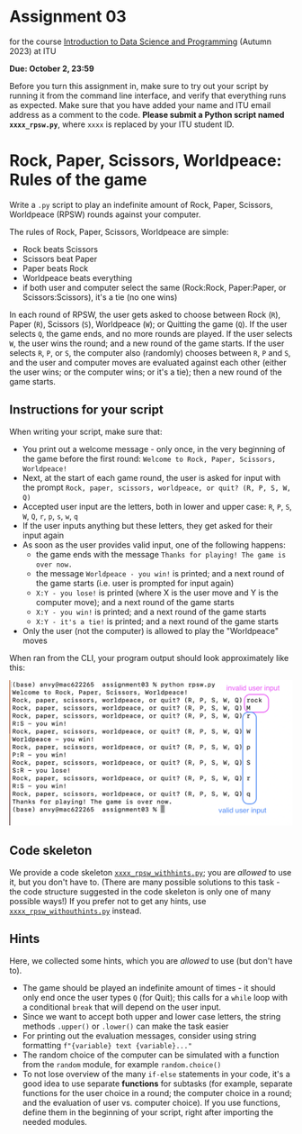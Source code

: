 # Assignment 03

for the course [Introduction to Data Science and Programming](https://learnit.itu.dk/course/view.php?id=3022199) (Autumn 2023) at ITU

**Due: October 2, 23:59**

Before you turn this assignment in, make sure to try out your script by running it from the command line interface, and verify that everything runs as expected. Make sure that you have added your name and ITU email address as a comment to the code. **Please submit a Python script named `xxxx_rpsw.py`**, where `xxxx` is replaced by your ITU student ID.

# Rock, Paper, Scissors, Worldpeace: Rules of the game

Write a `.py` script to play an indefinite amount of Rock, Paper, Scissors, Worldpeace (RPSW) rounds against your computer. 

The rules of Rock, Paper, Scissors, Worldpeace are simple:
* Rock beats Scissors
* Scissors beat Paper
* Paper beats Rock
* Worldpeace beats everything
* if both user and computer select the same (Rock:Rock, Paper:Paper, or Scissors:Scissors), it's a tie (no one wins)

In each round of RPSW, the user gets asked to choose between Rock (`R`), Paper (`R`), Scissors (`S`), Worldpeace (`W`); or Quitting the game (`Q`). If the user selects `Q`, the game ends, and no more rounds are played. If the user selects `W`, the user wins the round; and a new round of the game starts. If the user selects `R`, `P`, or `S`, the computer also (randomly) chooses between `R`, `P` and `S`, and the user and computer moves are evaluated against each other (either the user wins; or the computer wins; or it's a tie); then a new round of the game starts. 

## Instructions for your script

When writing your script, make sure that:
* You print out a welcome message - only once, in the very beginning of the game before the first round: `Welcome to Rock, Paper, Scissors, Worldpeace!`
* Next, at the start of each game round, the user is asked for input with the prompt `Rock, paper, scissors, worldpeace, or quit? (R, P, S, W, Q)`
* Accepted user input are the letters, both in lower and upper case: `R`, `P`, `S`, `W`, `Q`, `r`, `p`, `s`, `w`, `q`
* If the user inputs anything but these letters, they get asked for their input again
* As soon as the user provides valid input, one of the following happens:
    * the game ends with the message `Thanks for playing! The game is over now.`
    * the message `Worldpeace - you win!` is printed; and a next round of the game starts (i.e. user is prompted for input again)
    * `X:Y - you lose!` is printed (where X is the user move and Y is the computer move); and a next round of the game starts
    * `X:Y - you win!` is printed; and a next round of the game starts
    * `X:Y - it's a tie!` is printed; and a next round of the game starts
* Only the user (not the computer) is allowed to play the "Worldpeace" moves

When ran from the CLI, your program output should look approximately like this:

<p style="text-align:left;">
    <img src="../../images/rpsw.png" alt="Rock, Paper, Scissors, Worldpeace from the CLI" width=750px>
</p>

## Code skeleton

We provide a code skeleton [`xxxx_rpsw_withhints.py`](https://github.com/anastassiavybornova/pythoncrashcourse/blob/main/assignments/assignment03/xxxx_rpsw_withhints.py); you are *allowed* to use it, but you don't have to. (There are many possible solutions to this task - the code structure suggested in the code skeleton is only one of many possible ways!) If you prefer not to get any hints, use [`xxxx_rpsw_withouthints.py`](https://github.com/anastassiavybornova/pythoncrashcourse/blob/main/assignments/assignment03/xxxx_rpsw_withouthints.py) instead.

## Hints

Here, we collected some hints, which you are *allowed* to use (but don't have to).

* The game should be played an indefinite amount of times - it should only end once the user types `Q` (for Quit); this calls for a `while` loop with a conditional `break` that will depend on the user input.
* Since we want to accept both upper and lower case letters, the string methods `.upper()` or `.lower()` can make the task easier
* For printing out the evaluation messages, consider using string formatting `f"{variable} text {variable}..."`
* The random choice of the computer can be simulated with a function from the `random` module, for example `random.choice()`
* To not lose overview of the many `if-else` statements in your code, it's a good idea to use separate **functions** for subtasks (for example, separate functions for the user choice in a round; the computer choice in a round; and the evaluation of user vs. computer choice). If you use functions, define them in the beginning of your script, right after importing the needed modules.